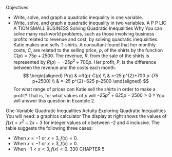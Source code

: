 Objectives
- Write, solve, and graph a quadratic inequality in one variable.
- Write, solve, and graph a quadratic inequality in two variables.
A P P LIC A TION SMALL BUSINESS
Solving Quadratic Inequalities
Why
You can solve many real-world problems, such as those involving business profits related to revenue and cost, by solving quadratic inequalities.
Katie makes and sells T-shirts. A consultant found that her monthly costs, $C$, are related to the selling price, $p$, of the shirts by the function $C(p)=75 p+2500$. The revenue, $R$, from the sale of the shirts is represented by $R(p)=-25 p^{2}+700 p$. Her profit, $P$, is the difference between the revenue and the costs each month.
$$
\begin{aligned}
P(p) & =R(p)-C(p) \\
& =-25 p^{2}+700 p-(75 p+2500) \\
& =-25 p^{2}+625 p-2500
\end{aligned}
$$
For what range of prices can Katie sell the shirts in order to make a profit? That is, for what values of $p$ will $-25 p^{2}+625 p-2500>0$ ? You will answer this question in Example 2.

One-Variable Quadratic Inequalities
Actuity Exploring Quadratic Inequalities
You will need: a graphics calculator The display at right shows the values of $f(x)=x^{2}-2 x-3$ for integer values of $x$ between -2 and 4 inclusive.
The table suggests the following three cases:
- When $x=-1$ or $x=3, f(x)=0$.
- When $x<-1$ or $x>3, f(x)>0$.
- When $-1<x<3, f(x)<0$.
330
CHAPTER 5